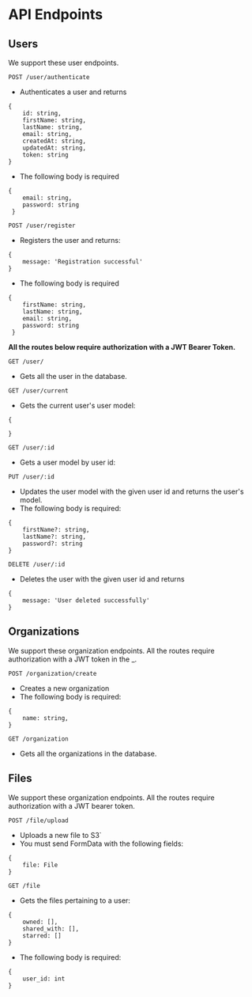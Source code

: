 # API Endpoints

## Users
We support these user endpoints.

`POST /user/authenticate`
- Authenticates a user and returns
```
{
    id: string,
    firstName: string,
    lastName: string,
    email: string,
    createdAt: string,
    updatedAt: string,
    token: string
}
```
- The following body is required
```
{
    email: string,
    password: string
 }
```

`POST /user/register`  
- Registers the user and returns:
```
{
    message: 'Registration successful'
}
```
- The following body is required
```
{
    firstName: string,
    lastName: string,
    email: string,
    password: string
 }
```

**All the routes below require authorization with a JWT Bearer Token.**

`GET /user/`
- Gets all the user in the database.

`GET /user/current`
- Gets the current user's user model:
```
{

}
```

`GET /user/:id`
- Gets a user model by user id:

`PUT /user/:id`
- Updates the user model with the given user id and returns the user's model.
- The following body is required:
```
{
    firstName?: string,
    lastName?: string,
    password?: string
}
```

`DELETE /user/:id`
- Deletes the user with the given user id and returns
```
{ 
    message: 'User deleted successfully' 
}
```

## Organizations
We support these organization endpoints. All the routes require authorization with a JWT token in the _.

`POST /organization/create`
- Creates a new organization
- The following body is required:
```
{
    name: string,
}
```

`GET /organization`
- Gets all the organizations in the database.

## Files
We support these organization endpoints. All the routes require authorization with a JWT bearer token.

`POST /file/upload`
- Uploads a new file to S3`
- You must send FormData with the following fields:  
```
{
    file: File
}
```

`GET /file`
- Gets the files pertaining to a user:
```
{
    owned: [],
    shared_with: [],
    starred: []
}
```
- The following body is required:
```
{
    user_id: int
}
